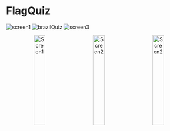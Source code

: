 # FlagQuiz
![screen1]()
![brazilQuiz]()
![screen3]()



<p align="center">
  <img alt="Screen1" src="https://user-images.githubusercontent.com/35946656/177899405-75fdf878-3cfb-4ee6-8c94-148a09b87a7b.png" width="25%">
&nbsp; &nbsp; &nbsp; &nbsp;
  <img alt="Screen2" src="https://user-images.githubusercontent.com/35946656/177899417-395e65eb-9a5f-4a27-962e-8eb09a3ba2ad.png" width="25%">
  &nbsp; &nbsp; &nbsp; &nbsp;
  <img alt="Screen2" src="https://user-images.githubusercontent.com/35946656/177899422-d4d44a86-c055-4597-b78f-ed2ae7fdf8fc.png" width="25%">
</p>
